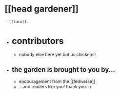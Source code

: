 # [[head gardener]]
	- [[taco]].
- # contributors
	- nobody else here yet but us chickens!
- ## the garden is brought to you by...
	- encouragement from the [[fediverse]]
	- ...and readers like you! thank you. :)
